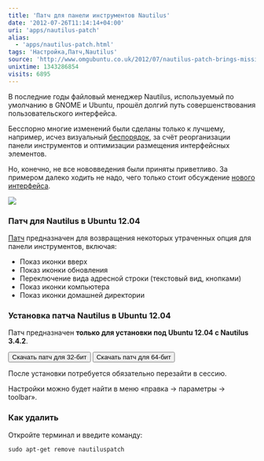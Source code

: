 ```yaml
---
title: 'Патч для панели инструментов Nautilus'
date: '2012-07-26T11:14:14+04:00'
uri: 'apps/nautilus-patch'
alias: 
  - 'apps/nautilus-patch.html'
tags: 'Настройка,Патч,Nautilus'
source: 'http://www.omgubuntu.co.uk/2012/07/nautilus-patch-brings-missing-file-manager-features-back-to-ubuntu'
unixtime: 1343286854
visits: 6895
---
```

В последние годы файловый менеджер Nautilus, используемый по умолчанию в GNOME и Ubuntu, прошёл долгий путь совершенствования пользовательского интерфейса.

Бесспорно многие изменений были сделаны только к лучшему, например, исчез визуальный [беспорядок](http://lh3.ggpht.com/_FJH0hYZmVtc/S9WH9h3T8QI/AAAAAAAAHps/uh1K5Exrwzk/image_thumb%5B3%5D.png?imgmax=800), за счёт реорганизации панели инструментов и оптимизации размещения интерфейсных элементов.

Но, конечно, не все нововведения были приняты приветливо. За примером далеко ходить не надо, чего только стоит обсуждение [нового интерфейса](news/nautilus-3-5-4).

[![](img/2012/07/26/11-00/nautilus-7648677450-o.jpg)](img/2012/07/26/11-00/nautilus-7648677450-o.jpg)

### Патч для Nautilus в Ubuntu 12.04

[Патч](https://launchpad.net/nautiluspatchtogglelocationbar/trunk/nautiluspatchtogglelocationbar/) предназначен для возвращения некоторых утраченных опция для панели инструментов, включая:

*   Показ иконки вверх
*   Показ иконки обновления
*   Переключение вида адресной строки (текстовый вид, кнопками)
*   Показ иконки компьютера
*   Показ иконки домашней директории

### Установка патча Nautilus в Ubuntu 12.04

Патч предназначен **только для установки под Ubuntu 12.04 с Nautilus 3.4.2**.

[<button>Скачать патч для 32-бит</button>](https://launchpad.net/nautiluspatchtogglelocationbar/trunk/nautiluspatchtogglelocationbar/+download/nautiluspatch_v3.4.2-0ubuntu3-2_i386.deb) [<button>Скачать патч для 64-бит</button>](https://launchpad.net/nautiluspatchtogglelocationbar/trunk/nautiluspatchtogglelocationbar/+download/nautiluspatch_v3.4.2-0ubuntu3-2_amd64.deb)

После установки потребуется обязательно перезайти в сессию.

Настройки можно будет найти в меню «правка → параметры → toolbar».

### Как удалить

Откройте терминал и введите команду:

```
sudo apt-get remove nautiluspatch 
```
